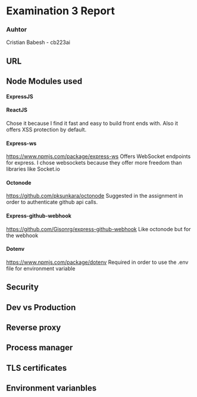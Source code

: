 # Examination 3 Report
### Auhtor
Cristian Babesh - cb223ai
## URL
## Node Modules used
#### ExpressJS
#### ReactJS
   Chose it because I find it fast and easy to build front ends with. Also it offers XSS protection by default.
#### Express-ws
  https://www.npmjs.com/package/express-ws
  Offers WebSocket endpoints for express. I chose websockets because they offer more freedom than libraries like Socket.io
#### Octonode
  https://github.com/pksunkara/octonode
  Suggested in the assignment in order to authenticate github api calls.
#### Express-github-webhook
  https://github.com/Gisonrg/express-github-webhook
  Like octonode but for the webhook
#### Dotenv
  https://www.npmjs.com/package/dotenv
  Required in order to use the .env file for environment variable
## Security
## Dev vs Production
## Reverse proxy
## Process manager
## TLS certificates
## Environment varianbles
